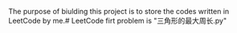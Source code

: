 The purpose of biulding this project is  to store the codes written in LeetCode by me.# LeetCode
firt problem is "三角形的最大周长.py"
